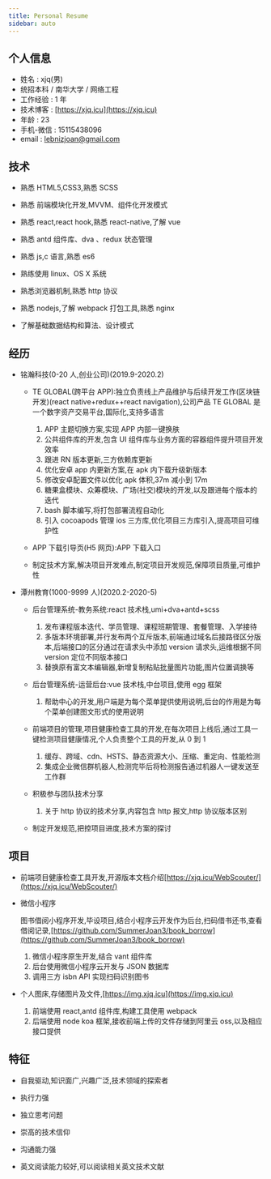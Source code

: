 ```yaml
---
title: Personal Resume
sidebar: auto
---
```


## 个人信息

- 姓名 : xjq(男)
- 统招本科 / 南华大学 / 网络工程
- 工作经验 : 1 年
- 技术博客 : [https://xjq.icu](https://xjq.icu)
- 年龄 : 23
- 手机-微信 : 15115438096
- email : lebnizjoan@gmail.com

## 技术

- 熟悉 HTML5,CSS3,熟悉 SCSS

- 熟悉 前端模块化开发,MVVM、组件化开发模式

- 熟悉 react,react hook,熟悉 react-native,了解 vue

- 熟悉 antd 组件库、dva 、redux 状态管理

- 熟悉 js,c 语言,熟悉 es6

- 熟练使用 linux、OS X 系统

- 熟悉浏览器机制,熟悉 http 协议

- 熟悉 nodejs,了解 webpack 打包工具,熟悉 nginx

- 了解基础数据结构和算法、设计模式

## 经历

- 铭瀚科技(0-20 人,创业公司)(2019.9-2020.2)

  - TE GLOBAL(跨平台 APP):独立负责线上产品维护与后续开发工作(区块链开发)(react native+redux++react navigation),公司产品 TE GLOBAL 是一个数字资产交易平台,国际化,支持多语言

    1. APP 主题切换方案,实现 APP 内部一键换肤
    2. 公共组件库的开发,包含 UI 组件库与业务方面的容器组件提升项目开发效率
    3. 跟进 RN 版本更新,三方依赖库更新
    4. 优化安卓 app 内更新方案,在 apk 内下载升级新版本
    5. 修改安卓配置文件以优化 apk 体积,37m 减小到 17m
    6. 糖果盒模块、众筹模块、广场(社交)模块的开发,以及跟进每个版本的迭代
    7. bash 脚本编写,将打包部署流程自动化
    8. 引入 cocoapods 管理 ios 三方库,优化项目三方库引入,提高项目可维护性

  - APP 下载引导页(H5 网页):APP 下载入口

  - 制定技术方案,解决项目开发难点,制定项目开发规范,保障项目质量,可维护性

- 潭州教育(1000-9999 人)(2020.2-2020-5)

  - 后台管理系统-教务系统:react 技术栈,umi+dva+antd+scss

    1. 发布课程版本迭代、学员管理、课程班期管理、套餐管理、入学接待
    2. 多版本环境部署,并行发布两个互斥版本,前端通过域名后接路径区分版本,后端接口的区分通过在请求头中添加 version 请求头,运维根据不同 version 定位不同版本接口
    3. 替换原有富文本编辑器,新增复制粘贴批量图片功能,图片位置调换等

  - 后台管理系统-运营后台:vue 技术栈,中台项目,使用 egg 框架

    1. 帮助中心的开发,用户端是为每个菜单提供使用说明,后台的作用是为每个菜单创建图文形式的使用说明

  - 前端项目的管理,项目健康检查工具的开发,在每次项目上线后,通过工具一键检测项目健康情况,个人负责整个工具的开发,从 0 到 1

    1. 缓存、跨域、cdn、HSTS、静态资源大小、压缩、重定向、性能检测
    2. 集成企业微信群机器人,检测完毕后将检测报告通过机器人一键发送至工作群

  - 积极参与团队技术分享

    1. 关于 http 协议的技术分享,内容包含 http 报文,http 协议版本区别

  - 制定开发规范,把控项目进度,技术方案的探讨

## 项目

- 前端项目健康检查工具开发,开源版本文档介绍[https://xjq.icu/WebScouter/](https://xjq.icu/WebScouter/)

- 微信小程序

  图书借阅小程序开发,毕设项目,结合小程序云开发作为后台,扫码借书还书,查看借阅记录,[https://github.com/SummerJoan3/book_borrow](https://github.com/SummerJoan3/book_borrow)

  1. 微信小程序原生开发,结合 vant 组件库
  2. 后台使用微信小程序云开发与 JSON 数据库
  3. 调用三方 isbn API 实现扫码识别图书

- 个人图床,存储图片及文件,[https://img.xjq.icu](https://img.xjq.icu)

  1. 前端使用 react,antd 组件库,构建工具使用 webpack
  2. 后端使用 node koa 框架,接收前端上传的文件存储到阿里云 oss,以及相应接口提供

## 特征

- 自我驱动,知识面广,兴趣广泛,技术领域的探索者

- 执行力强

- 独立思考问题

- 崇高的技术信仰

- 沟通能力强

- 英文阅读能力较好,可以阅读相关英文技术文献
